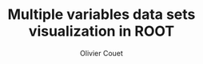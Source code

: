 ---
layout: default
title: Multiple variables data sets visualization in ROOT
author: Olivier Couet
publication: Journal of Physics - Conference Series, Volume 119, SOFTWARE COMPONENTS, TOOLS AND DATABASES
year: 2008
type: VIS
doi: 10.1088/1742-6596/119/4/042007
---